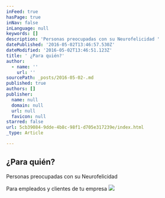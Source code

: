 ```yaml
---
inFeed: true
hasPage: true
inNav: false
inLanguage: null
keywords: []
description: 'Personas preocupadas con su Neurofelicidad '
datePublished: '2016-05-02T13:46:57.530Z'
dateModified: '2016-05-02T13:46:51.123Z'
title: ' ¿Para quién?'
author:
  - name: ''
    url: ''
sourcePath: _posts/2016-05-02-.md
published: true
authors: []
publisher:
  name: null
  domain: null
  url: null
  favicon: null
starred: false
url: 5cb39084-9dde-4b8c-98f1-d705e317239e/index.html
_type: Article

---
```

## ¿Para quién?

Personas preocupadas con su Neurofelicidad

Para empleados y clientes de tu empresa
![](https://s3-us-west-2.amazonaws.com/the-grid-img/p/0b59249b2e74e52d8698b7c6ea07526da1c4b910.png)